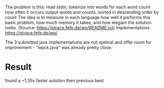 
The problem is this:
  read stdin, tokenize into words
  for each word count how often it occurs
  output words and counts, sorted in descending order by count
The idea is to measure in each language how well it performs this basic
problem, how much memory it takes, and how elegant the solution looks.
(Source: https://ptrace.fefe.de/wp/README.txt)
Implementations: https://ptrace.fefe.de/wp/

The 3 submitted java implementations are not optimal and offer room for improvement - "wpck.java" was already pretty close.

Result
==========
found a ~1,35x faster solution then previous best
